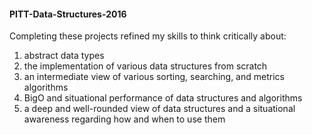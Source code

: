 #### PITT-Data-Structures-2016

Completing these projects refined my skills to think critically about:
1. abstract data types
2. the implementation of various data structures from scratch
3. an intermediate view of various sorting, searching, and metrics algorithms
4. BigO and situational performance of data structures and algorithms
4. a deep and well-rounded view of data structures and a situational awareness regarding how and when to use them 
